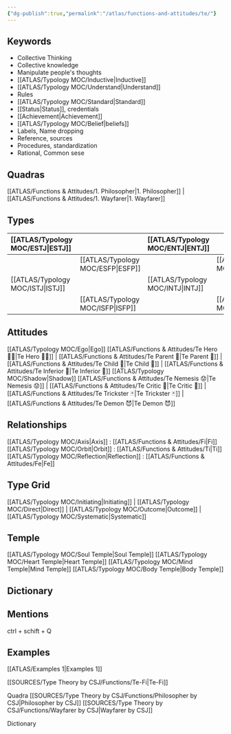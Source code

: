 ```yaml
---
{"dg-publish":true,"permalink":"/atlas/functions-and-attitudes/te/"}
---
```



## Keywords
- Collective Thinking
- Collective knowledge
- Manipulate people's thoughts 
- [[ATLAS/Typology MOC/Inductive\|Inductive]]
- [[ATLAS/Typology MOC/Understand\|Understand]]
- Rules
- [[ATLAS/Typology MOC/Standard\|Standard]]
- [[Status\|Status]], credentials
- [[Achievement\|Achievement]]
- [[ATLAS/Typology MOC/Belief\|beliefs]]
- Labels, Name dropping
- Reference, sources 
- Procedures, standardization
- Rational, Common sese


## Quadras
[[ATLAS/Functions & Attitudes/1. Philosopher\|1. Philosopher]] | [[ATLAS/Functions & Attitudes/1. Wayfarer\|1. Wayfarer]] 

## Types 

| [[ATLAS/Typology MOC/ESTJ\|ESTJ]]&nbsp; |  |  [[ATLAS/Typology MOC/ENTJ\|ENTJ]]      |  |
|:---------------|:-----------|:---------------|:---------------|
|  | [[ATLAS/Typology MOC/ESFP\|ESFP]]   |  | [[ATLAS/Typology MOC/ENFP\|ENFP]]       |
| [[ATLAS/Typology MOC/ISTJ\|ISTJ]]       | |  [[ATLAS/Typology MOC/INTJ\|INTJ]]      |   |
|  |  [[ATLAS/Typology MOC/ISFP\|ISFP]]  |    | [[ATLAS/Typology MOC/INFP\|INFP]]       |  

## Attitudes
[[ATLAS/Typology MOC/Ego\|Ego]]
[[ATLAS/Functions & Attitudes/Te Hero 🦸‍♂️\|Te Hero 🦸‍♂️]] | [[ATLAS/Functions & Attitudes/Te Parent 🤰\|Te Parent 🤰]] | [[ATLAS/Functions & Attitudes/Te Child 🧒\|Te Child 🧒]] | [[ATLAS/Functions & Attitudes/Te Inferior 👶\|Te Inferior 👶]]
[[ATLAS/Typology MOC/Shadow\|Shadow]] 
[[ATLAS/Functions & Attitudes/Te Nemesis 😟\|Te Nemesis 😟]] | [[ATLAS/Functions & Attitudes/Te Critic 👵\|Te Critic 👵]] | [[ATLAS/Functions & Attitudes/Te Trickster 🃏\|Te Trickster 🃏]] | [[ATLAS/Functions & Attitudes/Te Demon 😈\|Te Demon 😈]]

## Relationships 
[[ATLAS/Typology MOC/Axis\|Axis]] : [[ATLAS/Functions & Attitudes/Fi\|Fi]]
[[ATLAS/Typology MOC/Orbit\|Orbit]] : [[ATLAS/Functions & Attitudes/Ti\|Ti]]
[[ATLAS/Typology MOC/Reflection\|Reflection]]  : [[ATLAS/Functions & Attitudes/Fe\|Fe]]

## Type Grid 
[[ATLAS/Typology MOC/Initiating\|Initiating]] | [[ATLAS/Typology MOC/Direct\|Direct]] | [[ATLAS/Typology MOC/Outcome\|Outcome]] | [[ATLAS/Typology MOC/Systematic\|Systematic]]

## Temple 
[[ATLAS/Typology MOC/Soul Temple\|Soul Temple]]
[[ATLAS/Typology MOC/Heart Temple\|Heart Temple]]
[[ATLAS/Typology MOC/Mind Temple\|Mind Temple]]
[[ATLAS/Typology MOC/Body Temple\|Body Temple]]

## Dictionary


## Mentions 
ctrl + schift + Q

## Examples 
[[ATLAS/Examples 1\|Examples 1]] 


[[SOURCES/Type Theory by CSJ/Functions/Te-Fi\|Te-Fi]]

Quadra
[[SOURCES/Type Theory by CSJ/Functions/Philosopher by CSJ\|Philosopher by CSJ]]
[[SOURCES/Type Theory by CSJ/Functions/Wayfarer by CSJ\|Wayfarer by CSJ]]

Dictionary